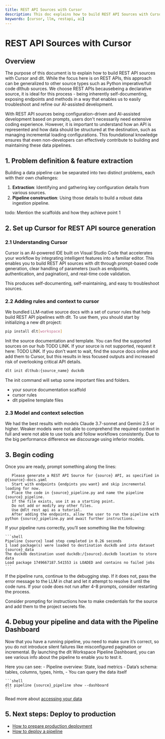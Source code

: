 ```yaml
---
title: REST API Sources with Cursor
description: This doc explains how to build REST API Sources with Cursor
keywords: [cursor, llm, restapi, ai]
---
```


# REST API Sources with Cursor

## Overview

The purpose of this document is to explain how to build REST API sources with Cursor and dlt. While the focus here is on REST APIs, this approach can be generalized to other source types such as Python imperative/full code dlthub sources. We choose REST APIs becausebeing a declarative source, it is ideal for this process - being inherently self-documenting, exposing endpoints and methods in a way that enables us to easily troubleshoot and refine our AI-assisted development.

With REST API sources being configuration-driven and AI-assisted development based on prompts, users don't necessarily need extensive coding experience. However, it is important to understand how an API is represented and how data should be structured at the destination, such as managing incremental loading configurations. This foundational knowledge ensures that even non-developers can effectively contribute to building and maintaining these data pipelines.

## 1. Problem definition & feature extraction

Building a data pipeline can be separated into two distinct problems, each with their own challenges:

1. **Extraction**: Identifying and gathering key configuration details from various sources.
2. **Pipeline construction**: Using those details to build a robust data ingestion pipeline.

todo: Mention the scaffolds and how they achieve point 1


## 2. Set up Cursor for REST API source generation

### 2.1 Understanding Cursor

Cursor is an AI-powered IDE built on Visual Studio Code that accelerates your workflow by integrating intelligent features into a familiar editor. This enables you to build REST API sources with dlt through prompt-based code generation, clear handling of parameters (such as endpoints, authentication, and pagination), and real-time code validation.

This produces self-documenting, self-maintaining, and easy to troubleshoot sources.

### 2.2 Adding rules and context to cursor

We bundled LLM-native source docs with a set of cursor rules that help build REST API pipelines with dlt. To use them, you should start by initializing a new dlt project:

```bash
pip install dlt[workspace]
```

Init the source documentation and template. You can find the supported sources on our hub TODO LINK.
If your source is not supported, request it here: TODO LINK.
If you don't want to wait, find the source docs online and add them to Cursor, but this results in less focused outputs and increased risk of overlooking critical API details.

```bash
dlt init dlthub:{source_name} duckdb
```
The init command will setup some important files and folders.
- your source documentation scaffold
- cursor rules
- dlt pipeline template files

### 2.3 Model and context selection

We had the best results with models Claude 3.7-sonnet and Gemini 2.5 or higher. Weaker models were not able to comprehend the required context in full and were not able to use tools and follow workflows consistently. Due to the big performance difference we discourage using inferior models.



## 3. Begin coding

Once you are ready, prompt something along the lines:

 ```prompt
    Please generate a REST API Source for {source} API, as specified in @{source}-docs.yaml
    Start with endpoints {endpints you want} and skip incremental loading for now.
    Place the code in {source}_pipeline.py and name the pipeline {source}_pipeline.
    If the file exists, use it as a starting point.
    Do not add or modify any other files.
    Use @dlt rest api as a tutorial.
    After adding the endpoints, allow the user to run the pipeline with python {source}_pipeline.py and await further instructions.
   ```

 If your pipeline runs correctly, you’ll see something like the following:

    ```shell
    Pipeline {source} load step completed in 0.26 seconds
    1 load package(s) were loaded to destination duckdb and into dataset {source}_data
    The duckdb destination used duckdb:/{source}.duckdb location to store data
    Load package 1749667187.541553 is LOADED and contains no failed jobs
    ```

If the pipeline runs, continue to the debugging step. If it does not, pass the error message to the LLM in chat and let it attempt to resolve it until the code runs. If your code does not run after 4-8 prompts, consider restarting the process.

Consider prompting for instructions how to make credentials for the source and add them to the project secrets file.


## 4. Debug your pipeline and data with the Pipeline Dashboard

Now that you have a running pipeline, you need to make sure it’s correct, so you do not introduce silent failures like misconfigured pagination or incremental. By launching the dlt Workspace Pipeline Dashboard, you can see various info about the pipeline to enable you to test it.

Here you can see:
    - Pipeline overview: State, load metrics
    - Data’s schema: tables, columns, types, hints,
    - You can query the data itself

    ```shell
    dlt pipeline {source}_pipeline show --dashboard
    ```

Read more about [accessing your data](../../general-usage/dataset-access.md)


## 5. Next steps: Deploy to production

- [How to prepare production deployment](../../walkthroughs/share-a-dataset.md)
- [How to deploy a pipeline](../../walkthroughs/deploy-a-pipeline.md)
